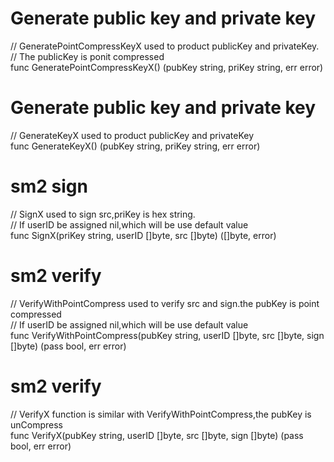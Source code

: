 # Generate public key and private key
// GeneratePointCompressKeyX used to product publicKey and privateKey.   
// The publicKey is ponit compressed    
func GeneratePointCompressKeyX() (pubKey string, priKey string, err error)    

# Generate public key and private key
// GenerateKeyX used to product publicKey and privateKey    
func GenerateKeyX() (pubKey string, priKey string, err error)

# sm2 sign
// SignX used to sign src,priKey is hex string.   
// If userID be assigned nil,which  will be use default value    
func SignX(priKey string, userID []byte, src []byte) ([]byte, error) 

# sm2 verify
// VerifyWithPointCompress used to verify src and sign.the pubKey is point compressed      
// If userID be assigned nil,which  will be use default value    
func VerifyWithPointCompress(pubKey string, userID []byte, src []byte, sign []byte) (pass bool, err error)

# sm2 verify
// VerifyX function is similar with VerifyWithPointCompress,the pubKey is unCompress    
func VerifyX(pubKey string, userID []byte, src []byte, sign []byte) (pass bool, err error)